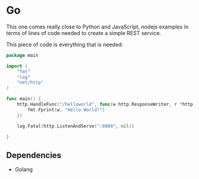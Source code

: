 # Go

This one comes really close to Python and JavaScript, nodejs
examples in terms of lines of code needed to
create a simple REST service.

This piece of code is everything that is needed:

```go
package main

import (
	"fmt"
	"log"
	"net/http"
)

func main() {
	http.HandleFunc("/helloworld", func(w http.ResponseWriter, r *http.Request) {
		fmt.Fprint(w, "Hello World!")
	})

	log.Fatal(http.ListenAndServe(":8080", nil))

}
```


## Dependencies
* Golang